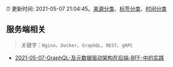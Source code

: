 :alarm_clock: 更新时间: 2021-05-07 21:04:45。[来源分类](../README.md)、[标签分类](../TAGS.md)、[时间分类](../TIMELINE.md)

## 服务端相关


> 关键字：`Nginx`、`Docker`、`GraphQL`、`REST`、`gRPC`



- [2021-05-07-GraphQL-及元数据驱动架构在后端-BFF-中的实践](https://toutiao.io/k/go0rojp) 
